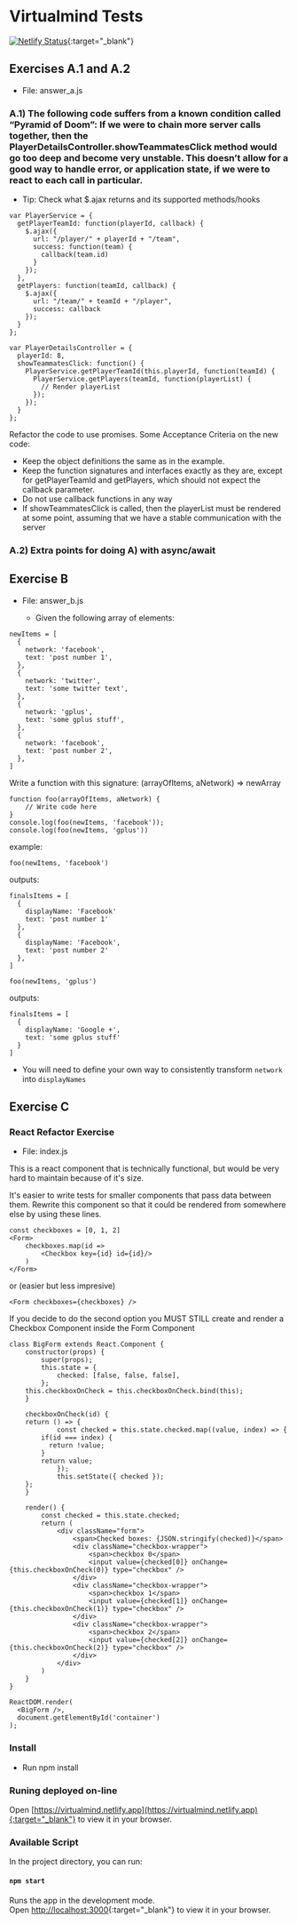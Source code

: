 # Virtualmind Tests

[![Netlify Status](https://api.netlify.com/api/v1/badges/e92f3e37-621c-4adc-aee6-7d7b67634411/deploy-status)](https://app.netlify.com/sites/virtualmind/deploys){:target="_blank"}

## Exercises A.1 and A.2
* File: answer_a.js

### A.1) The following code suffers from a known condition called “Pyramid of Doom”: If we were to chain more server calls together, then the PlayerDetailsController.showTeammatesClick method would go too deep and become very unstable. This doesn’t allow for a good way to handle error, or application state, if we were to react to each call in particular.

  - Tip: Check what $.ajax returns and its supported methods/hooks

```
var PlayerService = {
  getPlayerTeamId: function(playerId, callback) {
    $.ajax({
      url: "/player/" + playerId + "/team",
      success: function(team) {
        callback(team.id)
      }
    });
  },
  getPlayers: function(teamId, callback) {
    $.ajax({
      url: "/team/" + teamId + "/player",
      success: callback
    });
  }
};

var PlayerDetailsController = {
  playerId: 8,
  showTeammatesClick: function() {
    PlayerService.getPlayerTeamId(this.playerId, function(teamId) {
      PlayerService.getPlayers(teamId, function(playerList) {
        // Render playerList
      });
    });
  }
};
```

Refactor the code to use promises. Some Acceptance Criteria on the new code:
  - Keep the object definitions the same as in the example.
  - Keep the function signatures and interfaces exactly as they are, except for getPlayerTeamId and getPlayers, which should not expect the callback parameter.
  - Do not use callback functions in any way
  - If showTeammatesClick is called, then the playerList must be rendered at some point, assuming that we have a stable communication with the server

### A.2) Extra points for doing A) with async/await

## Exercise B
* File: answer_b.js

  - Given the following array of elements:

```
newItems = [
  {
    network: 'facebook',
    text: 'post number 1',
  },
  {
    network: 'twitter',
    text: 'some twitter text',
  },
  {
    network: 'gplus',
    text: 'some gplus stuff',
  },
  {
    network: 'facebook',
    text: 'post number 2',
  },
]
```

Write a function with this signature: 
  (arrayOfItems, aNetwork) => newArray

```
function foo(arrayOfItems, aNetwork) {
	// Write code here
}
console.log(foo(newItems, 'facebook'));
console.log(foo(newItems, 'gplus'))
```

example:
```
foo(newItems, 'facebook')
```

outputs:
```
finalsItems = [
  {
    displayName: 'Facebook'
    text: 'post number 1'
  },
  {
    displayName: 'Facebook',
    text: 'post number 2'
  },
]
```
```
foo(newItems, 'gplus')
```
outputs:
```
finalsItems = [
  {
    displayName: 'Google +',
    text: 'some gplus stuff'
  }
]
```

- You will need to define your own way to consistently transform `network` into `displayNames`



## Exercise C

### React Refactor Exercise 
* File: index.js

This is a react component that is technically functional, but would be very hard to maintain because of it's size.

It's easier to write tests for smaller components that pass data between them. Rewrite this component so that it could be rendered from somewhere else by using these lines.

```
const checkboxes = [0, 1, 2]
<Form>
	checkboxes.map(id =>
		<Checkbox key={id} id={id}/>
	)
</Form>
```

or (easier but less impresive)
```
<Form checkboxes={checkboxes} />
```

If you decide to do the second option you MUST STILL create and render a Checkbox Component inside the Form Component

```
class BigForm extends React.Component {
	constructor(props) {
		super(props);
		this.state = {
			checked: [false, false, false],
		};
    this.checkboxOnCheck = this.checkboxOnCheck.bind(this);
	}

	checkboxOnCheck(id) {
  	return () => {
			const checked = this.state.checked.map((value, index) => {
        if(id === index) {
          return !value;
        }
        return value;
			});
			this.setState({ checked });
    };
	}

	render() {
		const checked = this.state.checked;
		return (
			<div className="form">
				<span>Checked boxes: {JSON.stringify(checked)}</span>
				<div className="checkbox-wrapper">
					<span>checkbox 0</span>
					<input value={checked[0]} onChange={this.checkboxOnCheck(0)} type="checkbox" />
				</div>
				<div className="checkbox-wrapper">
					<span>checkbox 1</span>
					<input value={checked[1]} onChange={this.checkboxOnCheck(1)} type="checkbox" />
				</div>
				<div className="checkbox-wrapper">
					<span>checkbox 2</span>
					<input value={checked[2]} onChange={this.checkboxOnCheck(2)} type="checkbox" />
				</div>
			</div>
		)
	}
}

ReactDOM.render(
  <BigForm />,
  document.getElementById('container')
);
```

### Install
  - Run npm install

### Runing deployed on-line
  Open [https://virtualmind.netlify.app](https://virtualmind.netlify.app){:target="_blank"} to view it in your browser.

### Available Script
  In the project directory, you can run:

#### `npm start`
  Runs the app in the development mode.\
  Open [http://localhost:3000](http://localhost:3000){:target="_blank"} to view it in your browser.
